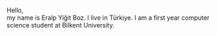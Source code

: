 Hello,  
my name is Eralp Yiğit Boz. I live in Türkiye. I am a first year computer science student at Bilkent University.
